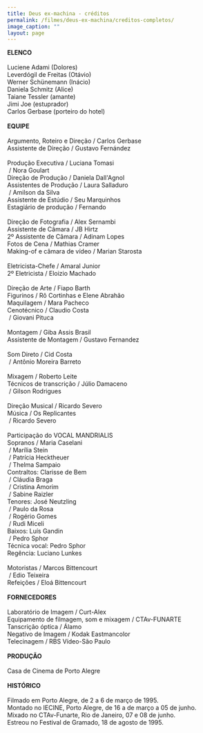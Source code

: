 ```yaml
---
title: Deus ex-machina - créditos
permalink: /filmes/deus-ex-machina/creditos-completos/
image_caption: ""
layout: page
---
```

**ELENCO**\
\
Luciene Adami (Dolores)\
Leverdógil de Freitas (Otávio)\
Werner Schünemann (Inácio)\
Daniela Schmitz (Alice)\
Taiane Tessler (amante)\
Jimi Joe (estuprador)\
Carlos Gerbase (porteiro do hotel)\
\
**EQUIPE**\
\
Argumento, Roteiro e Direção / Carlos Gerbase\
Assistente de Direção / Gustavo Fernández\
\
Produção Executiva / Luciana Tomasi\
 / Nora Goulart\
Direção de Produção / Daniela Dall'Agnol\
Assistentes de Produção / Laura Salladuro\
 / Amilson da Silva\
Assistente de Estúdio / Seu Marquinhos\
Estagiário de produção / Fernando\
\
Direção de Fotografia / Alex Sernambi\
Assistente de Câmara / JB Hirtz\
2º Assistente de Câmara / Adinam Lopes\
Fotos de Cena / Mathias Cramer\
Making-of e câmara de vídeo / Marian Starosta\
\
Eletricista-Chefe / Amaral Junior\
2º Eletricista / Eloizio Machado\
\
Direção de Arte / Fiapo Barth\
Figurinos / Rô Cortinhas e Elene Abrahão\
Maquilagem / Mara Pacheco\
Cenotécnico / Claudio Costa\
 / Giovani Pituca\
\
Montagem / Giba Assis Brasil\
Assistente de Montagem / Gustavo Fernandez\
\
Som Direto / Cid Costa\
 / Antônio Moreira Barreto\
\
Mixagem / Roberto Leite\
Técnicos de transcrição / Júlio Damaceno\
 / Gilson Rodrigues\
\
Direção Musical / Ricardo Severo\
Música / Os Replicantes\
 / Ricardo Severo\
\
Participação do VOCAL MANDRIALIS\
Sopranos / Maria Caselani\
 / Marília Stein\
 / Patrícia Hecktheuer\
 / Thelma Sampaio\
Contraltos: Clarisse de Bem\
 / Cláudia Braga\
 / Cristina Amorim\
 / Sabine Raizler\
Tenores: José Neutzling\
 / Paulo da Rosa\
 / Rogério Gomes\
 / Rudi Miceli\
Baixos: Luís Gandin\
 / Pedro Sphor\
Técnica vocal: Pedro Sphor\
Regência: Luciano Lunkes\
\
Motoristas / Marcos Bittencourt\
 / Edio Teixeira\
Refeições / Eloá Bittencourt\
\
**FORNECEDORES**\
\
Laboratório de Imagem / Curt-Alex\
Equipamento de filmagem, som e mixagem / CTAv-FUNARTE\
Tanscrição óptica / Álamo\
Negativo de Imagem / Kodak Eastmancolor\
Telecinagem / RBS Vídeo-São Paulo\
\
**PRODUÇÃO**\
\
Casa de Cinema de Porto Alegre\
\
**HISTÓRICO**\
\
Filmado em Porto Alegre, de 2 a 6 de março de 1995.\
Montado no IECINE, Porto Alegre, de 16 a de março a 05 de junho.\
Mixado no CTAv-Funarte, Rio de Janeiro, 07 e 08 de junho.\
Estreou no Festival de Gramado, 18 de agosto de 1995.
